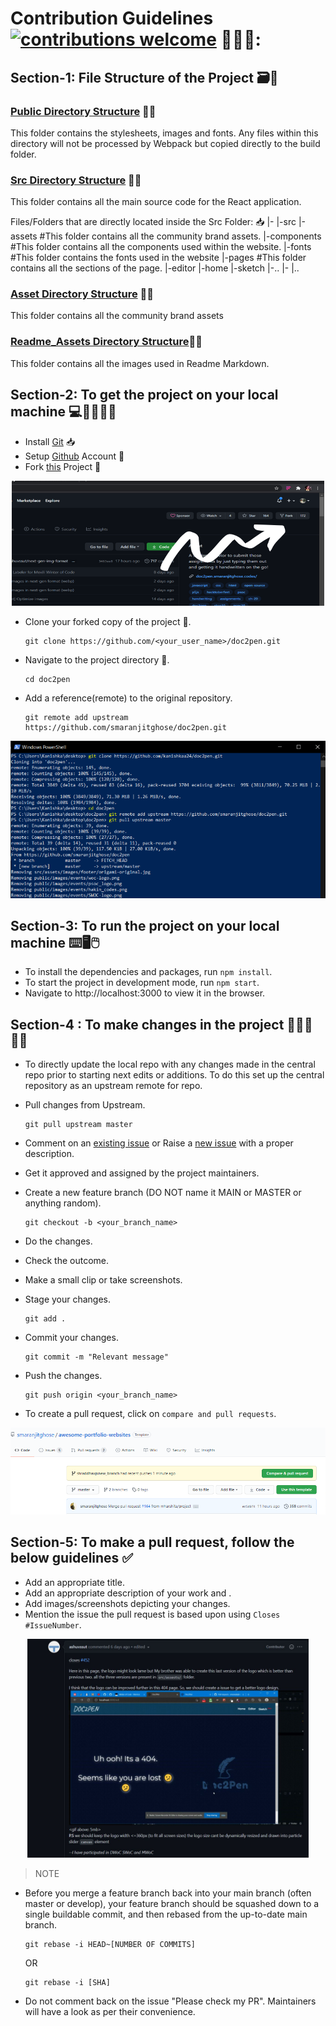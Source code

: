 # Contribution Guidelines [![contributions welcome](https://img.shields.io/badge/contributions-welcome-brightgreen.svg?style=flat)](https://github.com/dwyl/esta/issues) 🤝🏽🍀:

## Section-1: File Structure of the Project 🗃️📂

### [Public Directory Structure](https://github.com/smaranjitghose/doc2pen/tree/master/public) 🧮✨
This folder contains the stylesheets, images and fonts. Any files within this directory will not be processed by Webpack but copied directly to the build folder.

### [Src Directory Structure](https://github.com/smaranjitghose/doc2pen/tree/master/src) 🧮✨
This folder contains all the main source code for the React application.

Files/Folders that are directly located inside the Src Folder: 📥
|-
|-src
    |-assets       #This folder contains all the community brand assets.
    |-components   #This folder contains all the components used within the website.
    |-fonts        #This folder contains the fonts used in the website
    |-pages        #This folder contains all the sections of the page.
          |-editor
          |-home
          |-sketch
    |-..
|-
|..

### [Asset Directory Structure](https://github.com/smaranjitghose/doc2pen/tree/master/assets) 🧮✨
This folder contains all the community brand assets

### [Readme_Assets Directory Structure](https://github.com/smaranjitghose/doc2pen/tree/master/readme_assets)🧮✨
This folder contains all the images used in Readme Markdown.

## Section-2: To get the project on your local machine 💻🧑‍💻👩‍💻
- Install [Git](https://git-scm.com/downloads) 📥
- Setup [Github](https://github.com/) Account 📇
- Fork [this](https://github.com/smaranjitghose/doc2pen) Project 🍴
<p align = "center">
  <img src="/readme_assets/Fork%20Project.png?raw=true" width="500" height="200"/>
</p>

- Clone your forked copy of the project 🧩.

   ```
   git clone https://github.com/<your_user_name>/doc2pen.git
   ```

- Navigate to the project directory 📁.

   ```
   cd doc2pen
   ```

- Add a reference(remote) to the original repository.

   ```
   git remote add upstream https://github.com/smaranjitghose/doc2pen.git
   ```

<p align="center">
  <img src="/readme_assets/Cloning%20Project%20(1).png?raw=true"/>
</p>

## Section-3: To run the project on your local machine ⌨️🖥️🖱️
- To install the dependencies and packages, run `npm install`.
- To start the project in development mode, run `npm start`.
- Navigate to http://localhost:3000 to view it in the browser.

## Section-4 : To make changes in the project 🎨👩‍🎨👨‍🎨
- To directly update the local repo with any changes made in the central repo prior to starting  next edits or additions. To do this set up the central repository as an upstream remote for repo.
- Pull changes from Upstream. 
   ```
   git pull upstream master
   ```
- Comment on an [existing issue](https://github.com/smaranjitghose/doc2pen/issues) or Raise a [new issue](https://github.com/smaranjitghose/doc2pen/issues/new) with a proper description.
- Get it approved and assigned by the project maintainers.
- Create a new feature branch (DO NOT name it MAIN or MASTER or anything random).
   ```
   git checkout -b <your_branch_name>
   ```
- Do the changes.
- Check the outcome.
- Make a small clip or take screenshots.

- Stage your changes.
   ```
   git add .
   ```
- Commit your changes.
   ```
   git commit -m "Relevant message"
   ```
- Push the changes.
   ```
   git push origin <your_branch_name>
   ```
- To create a pull request, click on `compare and pull requests`.
<p align="center">
  <img src="/readme_assets/ComparePR.png?raw=true"/>
</p>

## Section-5: To make a pull request, follow the below guidelines ✅
- Add an appropriate title.
- Add an appropriate description of your work and .
- Add images/screenshots depicting your changes.
- Mention the issue the pull request is based upon using `Closes #IssueNumber`.
<p align="center">
  <img src="/readme_assets/PR.JPG?raw=true" height="350" width="450"/>
</p>

> NOTE
- Before you merge a feature branch back into your main branch (often master or develop), your feature branch should be squashed down to a single buildable commit, and then rebased from the up-to-date main branch.
   ```
   git rebase -i HEAD~[NUMBER OF COMMITS]
   ```
   OR
   ```
   git rebase -i [SHA]
   ```
- Do not comment back on the issue "Please check my PR". Maintainers will have a look as per their convenience.
